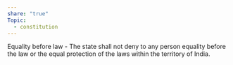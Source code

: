 ```yaml
---
share: "true"
Topic:
  - constitution
---
```


Equality before law - The state shall not deny to any person equality before the law or the equal protection of the laws within the territory of India. 